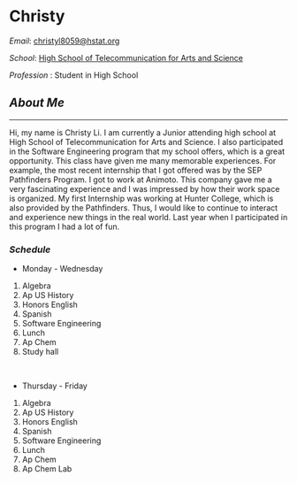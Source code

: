 # Christy 

_Email_: christyl8059@hstat.org 

_School_: [High School of Telecommunication for Arts and Science](http://www.hstat.org/) 

_Profession_ : Student in High School

## **_About Me_**

---

Hi, my name is Christy Li. I am currently a Junior attending high school at High School of Telecommunication for Arts and Science. I also participated in the Software Engineering program that my school offers, which is a great opportunity. This class have given me many memorable experiences. For example, the most recent internship that I got offered was by the SEP Pathfinders Program. I got to work at Animoto. This company gave me a very fascinating experience and I was impressed by how their work space is organized. My first Internship was working at Hunter College, which is also provided by the Pathfinders. Thus, I would like to continue to interact and experience new things in the real world. Last year when I participated in this program I had a lot of fun. <br>


### **_Schedule_**  

* Monday - Wednesday  
1. Algebra  
2. Ap US History   
3. Honors English  
4. Spanish   
5. Software Engineering  
6. Lunch  
7. Ap Chem  
8. Study hall   

<br> 

* Thursday - Friday  
1. Algebra  
2. Ap US History  
3. Honors English   
4. Spanish  
5. Software Engineering  
6. Lunch  
7. Ap Chem  
8. Ap Chem Lab  